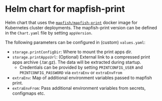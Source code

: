 # Helm chart for mapfish-print

Helm chart that uses the [`mapfish/mapfish-print`](https://github.com/mapfish/mapfish-print) docker image for Kubernetes cluster deployments. The mapfish-print version can be defined in the `Chart.yaml` file by setting `appVersion`.

The following parameters can be configured in (custom) `values.yaml`:

* `storage.printConfigDir`: Where to mount the print apps dir.
* `storage.printAppsUrl`: (Optional) External link to a compressed print apps archive (.tar.gz). The data will be extracted during startup.
    * Credentials can be provided by setting `PRINTCONFIG_USER` and `PRINTCONFIG_PASSWORD` via `extraEnv` or `extraEnvFrom`
* `extraEnv`: Map of additional environment variables passed to mapfish print.
* `extraEnvFrom`: Pass additional environment variables from secrets, configmaps etc.

